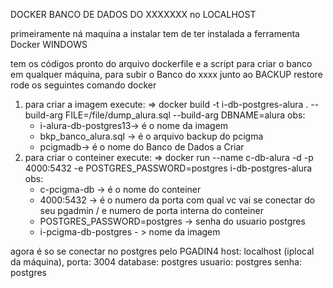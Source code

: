 DOCKER BANCO DE DADOS DO XXXXXXX no LOCALHOST

primeiramente ná maquina a instalar tem de ter instalada a ferramenta Docker
WINDOWS

tem os códigos pronto do arquivo dockerfile e a script para criar o banco em qualquer máquina, para subir o Banco do xxxx
junto ao BACKUP restore rode os seguintes comando docker

 1. para criar a imagem execute:
    => docker build -t i-db-postgres-alura . --build-arg FILE=/file/dump_alura.sql --build-arg DBNAME=alura
   obs: 
     - i-alura-db-postgres13-> é o nome da imagem
     - bkp_banco_alura.sql -> é o arquivo backup do pcigma
     - pcigmadb-> é o nome do Banco de Dados a Criar
 2. para criar o conteiner execute:
    => docker run --name c-db-alura -d -p 4000:5432 -e POSTGRES_PASSWORD=postgres i-db-postgres-alura
   obs:
      - c-pcigma-db -> é o nome do conteiner
      - 4000:5432 -> é o numero da porta com qual vc vai se conectar do seu pgadmin / e numero de porta interna do conteiner 
      - POSTGRES_PASSWORD=postgres -> senha do usuario postgres
      - i-pcigma-db-postgres - > nome da imagem

agora é so se conectar no postgres pelo PGADIN4
    host: localhost (iplocal da máquina), 
    porta: 3004
    database: postgres
    usuario: postgres
    senha: postgres
   